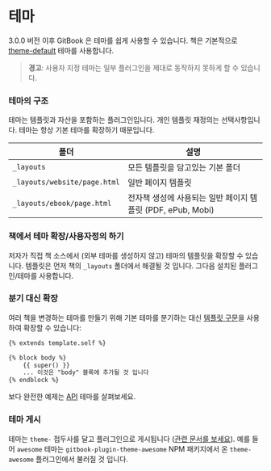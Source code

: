 # 테마

3.0.0 버전 이후 GitBook 은 테마를 쉽게 사용할 수 있습니다. 책은 기본적으로
[theme-default](https://github.com/GitbookIO/theme-default) 테마를 사용합니다.

> **경고**: 사용자 지정 테마는 일부 플러그인을 제대로 동작하지 못하게 할 수
있습니다.

### 테마의 구조

테마는 템플릿과 자산을 포함하는 플러그인입니다. 개인 템플릿 재정의는
선택사항입니다. 테마는 항상 기본 테마를 확장하기 때문입니다.

| 폴더 | 설명 |
| -------- | ----------- |
| `_layouts` | 모든 템플릿을 담고있는 기본 폴더 |
| `_layouts/website/page.html` | 일반 페이지 템플릿 |
| `_layouts/ebook/page.html` | 전자책 생성에 사용되는 일반 페이지 템플릿 (PDF, ePub, Mobi) |


### 책에서 테마 확장/사용자정의 하기

저자가 직접 책 소스에서 (외부 테마를 생성하지 않고) 테마의 템플릿을 확장할 수
있습니다. 템플릿은 먼저 책의 `_layouts` 폴더에서 해결될 것 입니다. 그다음 설치된
플러그인/테마를 사용합니다.

### 분기 대신 확장

여러 책을 변경하는 테마를 만들기 위해 기본 테마를 분기하는 대신
[템플릿 구문](../templating/README.md)을 사용하여 확장할 수 있습니다:

```html
{% extends template.self %}

{% block body %}
    {{ super() }}
    ... 이것은 "body" 블록에 추가될 것 입니다
{% endblock %}
```

보다 완전한 예제는 [API](https://github.com/GitbookIO/theme-api) 테마를 살펴보세요.

### 테마 게시

테마는 `theme-` 접두사를 달고 플러그인으로 게시됩니다
([관련 문서를 보세요](../plugins/README.md)). 예를 들어 `awesome` 테마는
`gitbook-plugin-theme-awesome` NPM 패키지에서 온 `theme-awesome` 플러그인에서
불러질 것 입니다.
